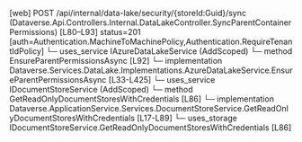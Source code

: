 [web] POST /api/internal/data-lake/security/{storeId:Guid}/sync  (Dataverse.Api.Controllers.Internal.DataLakeController.SyncParentContainerPermissions)  [L80–L93] status=201 [auth=Authentication.MachineToMachinePolicy,Authentication.RequireTenantIdPolicy]
  └─ uses_service IAzureDataLakeService (AddScoped)
    └─ method EnsureParentPermissionsAsync [L92]
      └─ implementation Dataverse.Services.DataLake.Implementations.AzureDataLakeService.EnsureParentPermissionsAsync [L33-L425]
  └─ uses_service IDocumentStoreService (AddScoped)
    └─ method GetReadOnlyDocumentStoresWithCredentials [L86]
      └─ implementation Dataverse.ApplicationService.Services.DocumentStoreService.GetReadOnlyDocumentStoresWithCredentials [L17-L89]
  └─ uses_storage IDocumentStoreService.GetReadOnlyDocumentStoresWithCredentials [L86]

